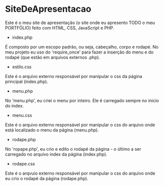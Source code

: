 # SiteDeApresentacao
Este é o meu site de apresentação (o site onde eu apresento TODO o meu PORTFÓLIO) feito com HTML, CSS, JavaScript e PHP.

* index.php 

É composto por um escopo padrão, ou seja, cabeçalho, corpo e rodapé.
No meu projeto eu uso do 'require_once' para fazer a inserção do menu e do rodapé (que estão em arquivos externos .php).

* estilo.css

Este é o arquivo externo responsável por manipular o css da página principal (index.php).

* menu.php

No 'menu.php', eu criei o menu por inteiro. Ele é carregado sempre no inicio do index.

* menu.css

Este é o arquivo externo responsável por manipular o css do arquivo onde está localizado o menu da página (menu.php).

* rodape.php

No 'ropape.php', eu crio e edito o rodapé da página - o último a ser carregado no arquivo index da página (index.php).

* rodape.css

Este é o arqvuio externo responsável por manipular o css do arquivo onde eu crio o rodapé da página (rodape.php).
